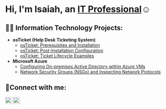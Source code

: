 <h1>Hi, I'm Isaiah, an <a href="https://linkedin.com/in/Isaiahbarth26">IT Professional</a>☺</h1>

<h2>👨‍💻 Information Technology Projects:</h2>

- <b>osTicket (Help Desk Ticketing System)</b>
  - [osTicket: Prerequisites and Installation](https://github.com/Isaiahbarth26/osticket-prereqs)
  - [osTicket: Post-Installation Configuration](https://github.com/Isaiahbarth26/post-install-config)
  - [osTicket: Ticket Lifecycle Examples](https://github.com/Isaiahbarth26/ticket-lifecycle)
- <b>Microsoft Azure</b>
  - [Configuring On-premises Active Directory within Azure VMs](https://github.com/Isaiahbarth26/configure-ad)
  - [Network Security Groups (NSGs) and Inspecting Network Protocols](https://github.com/joshmadakorcc/azure-network-protocols)

<h2>🤳Connect with me:</h2>

[<img align="left" alt="Isaiah | LinkedIn" width="22px" src="https://cdn.jsdelivr.net/npm/simple-icons@v3/icons/linkedin.svg" />][linkedin]
[<img align="left" alt="Isaiah | Instagram" width="22px" src="https://cdn.jsdelivr.net/npm/simple-icons@v3/icons/instagram.svg" />][instagram]

[instagram]: https://www.instagram.com/Isaiah_barth26
[linkedin]: https://linkedin.com/in/Isaiahbarth26
